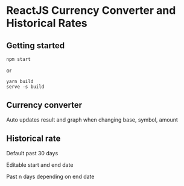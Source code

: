 # ReactJS Currency Converter and Historical Rates

## Getting started
```
npm start
```
or
```
yarn build
serve -s build
```

## Currency converter
Auto updates result and graph when changing base, symbol, amount

## Historical rate
Default past 30 days

Editable start and end date

Past n days depending on end date
